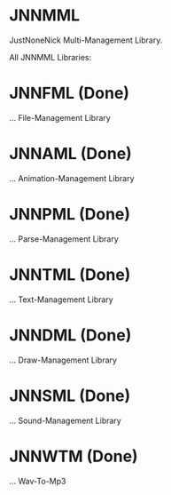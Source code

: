 # JNNMML
JustNoneNick Multi-Management Library.

All JNNMML Libraries:
# JNNFML (Done) 
... File-Management Library
# JNNAML (Done) 
... Animation-Management Library
# JNNPML (Done) 
... Parse-Management Library
# JNNTML (Done) 
... Text-Management Library
# JNNDML (Done) 
... Draw-Management Library
# JNNSML (Done) 
... Sound-Management Library
# JNNWTM (Done) 
... Wav-To-Mp3
